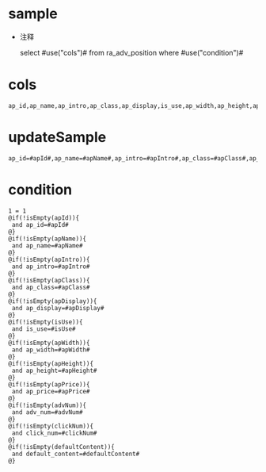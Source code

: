 sample
===
* 注释

	select #use("cols")# from ra_adv_position  where  #use("condition")#

cols
===
	ap_id,ap_name,ap_intro,ap_class,ap_display,is_use,ap_width,ap_height,ap_price,adv_num,click_num,default_content

updateSample
===
	
	ap_id=#apId#,ap_name=#apName#,ap_intro=#apIntro#,ap_class=#apClass#,ap_display=#apDisplay#,is_use=#isUse#,ap_width=#apWidth#,ap_height=#apHeight#,ap_price=#apPrice#,adv_num=#advNum#,click_num=#clickNum#,default_content=#defaultContent#

condition
===

	1 = 1  
	@if(!isEmpty(apId)){
	 and ap_id=#apId#
	@}
	@if(!isEmpty(apName)){
	 and ap_name=#apName#
	@}
	@if(!isEmpty(apIntro)){
	 and ap_intro=#apIntro#
	@}
	@if(!isEmpty(apClass)){
	 and ap_class=#apClass#
	@}
	@if(!isEmpty(apDisplay)){
	 and ap_display=#apDisplay#
	@}
	@if(!isEmpty(isUse)){
	 and is_use=#isUse#
	@}
	@if(!isEmpty(apWidth)){
	 and ap_width=#apWidth#
	@}
	@if(!isEmpty(apHeight)){
	 and ap_height=#apHeight#
	@}
	@if(!isEmpty(apPrice)){
	 and ap_price=#apPrice#
	@}
	@if(!isEmpty(advNum)){
	 and adv_num=#advNum#
	@}
	@if(!isEmpty(clickNum)){
	 and click_num=#clickNum#
	@}
	@if(!isEmpty(defaultContent)){
	 and default_content=#defaultContent#
	@}
	
	